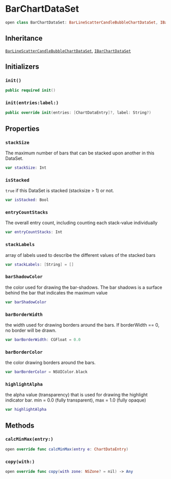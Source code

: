 # BarChartDataSet

``` swift
open class BarChartDataSet: BarLineScatterCandleBubbleChartDataSet, IBarChartDataSet
```

## Inheritance

[`BarLineScatterCandleBubbleChartDataSet`](/BarLineScatterCandleBubbleChartDataSet), [`IBarChartDataSet`](/IBarChartDataSet)

## Initializers

### `init()`

``` swift
public required init()
```

### `init(entries:label:)`

``` swift
public override init(entries: [ChartDataEntry]?, label: String?)
```

## Properties

### `stackSize`

The maximum number of bars that can be stacked upon another in this DataSet.

``` swift
var stackSize: Int
```

### `isStacked`

`true` if this DataSet is stacked (stacksize \> 1) or not.

``` swift
var isStacked: Bool
```

### `entryCountStacks`

The overall entry count, including counting each stack-value individually

``` swift
var entryCountStacks: Int
```

### `stackLabels`

array of labels used to describe the different values of the stacked bars

``` swift
var stackLabels: [String] = []
```

### `barShadowColor`

the color used for drawing the bar-shadows. The bar shadows is a surface behind the bar that indicates the maximum value

``` swift
var barShadowColor
```

### `barBorderWidth`

the width used for drawing borders around the bars. If borderWidth == 0, no border will be drawn.

``` swift
var barBorderWidth: CGFloat = 0.0
```

### `barBorderColor`

the color drawing borders around the bars.

``` swift
var barBorderColor = NSUIColor.black
```

### `highlightAlpha`

the alpha value (transparency) that is used for drawing the highlight indicator bar. min = 0.0 (fully transparent), max = 1.0 (fully opaque)

``` swift
var highlightAlpha
```

## Methods

### `calcMinMax(entry:)`

``` swift
open override func calcMinMax(entry e: ChartDataEntry)
```

### `copy(with:)`

``` swift
open override func copy(with zone: NSZone? = nil) -> Any
```
